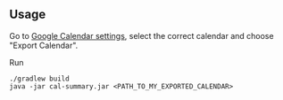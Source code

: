 
## Usage

Go to [Google Calendar settings](https://calendar.google.com/calendar/u/0/r/settings), select the correct calendar
and choose "Export Calendar".

Run
```shell
./gradlew build
java -jar cal-summary.jar <PATH_TO_MY_EXPORTED_CALENDAR>
```



